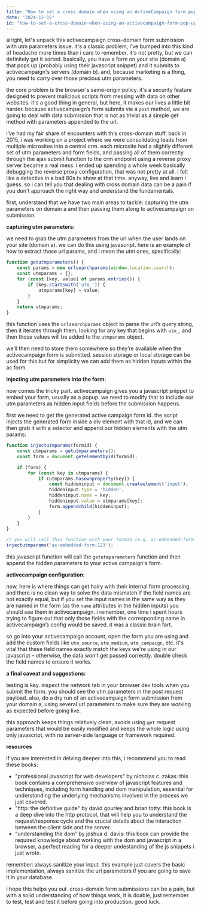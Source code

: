 ```yaml
---
title: "How to set a cross domain when using an ActiveCampaign form pop-up (POST) and pass UTM parameters from my domain to a new domain?"
date: "2024-12-15"
id: "how-to-set-a-cross-domain-when-using-an-activecampaign-form-pop-up-post-and-pass-utm-parameters-from-my-domain-to-a-new-domain"
---
```


alright, let's unpack this activecampaign cross-domain form submission with utm parameters issue. it's a classic problem, i've bumped into this kind of headache more times than i care to remember. it's not pretty, but we can definitely get it sorted. basically, you have a form on your site (domain a) that pops up (probably using their javascript snippet) and it submits to activecampaign's servers (domain b). and, because marketing is a thing, you need to carry over those precious utm parameters.

the core problem is the browser's same-origin policy. it's a security feature designed to prevent malicious scripts from messing with data on other websites. it's a good thing in general, but here, it makes our lives a little bit harder. because activecampaign’s form submits via a `post` method, we are going to deal with data submission that is not as trivial as a simple get method with parameters appended to the url.

i’ve had my fair share of encounters with this cross-domain stuff. back in 2015, i was working on a project where we were consolidating leads from multiple microsites into a central crm. each microsite had a slightly different set of utm parameters and form fields, and passing all of them correctly through the ajax submit function to the crm endpoint using a reverse proxy server became a real mess. i ended up spending a whole week basically debugging the reverse proxy configuration, that was not pretty at all. i felt like a detective in a bad 80s tv show at that time. anyway, live and learn i guess. so i can tell you that dealing with cross domain data can be a pain if you don't approach the right way and understand the fundamentals.

first, understand that we have two main areas to tackle: capturing the utm parameters on domain a and then passing them along to activecampaign on submission.

**capturing utm parameters:**

we need to grab the utm parameters from the url when the user lands on your site (domain a). we can do this using javascript. here is an example of how to extract those url params, and i mean the utm ones, specifically:

```javascript
function getutmparameters() {
    const params = new urlsearchparams(window.location.search);
    const utmparams = {};
    for (const [key, value] of params.entries()) {
        if (key.startswith('utm_')) {
            utmparams[key] = value;
        }
    }
    return utmparams;
}
```

this function uses the `urlsearchparams` object to parse the url’s query string, then it iterates through them, looking for any key that begins with `utm_`, and then those values will be added to the `utmparams` object.

we’ll then need to store them somewhere so they’re available when the activecampaign form is submitted. session storage or local storage can be used for this but for simplicity we can add them as hidden inputs within the ac form.

**injecting utm parameters into the form:**

now comes the tricky part. activecampaign gives you a javascript snippet to embed your form, usually as a popup. we need to modify that to include our utm parameters as hidden input fields before the submission happens.

first we need to get the generated active campaign form id. the script injects the generated form inside a div element with that id, and we can then grab it with a selector and append our hidden elements with the utm params:

```javascript
function injectutmparams(formid) {
    const utmparams = getutmparameters();
    const form = document.getelementbyid(formid);

    if (form) {
        for (const key in utmparams) {
            if (utmparams.hasownproperty(key)) {
                const hiddeninput = document.createelement('input');
                hiddeninput.type = 'hidden';
                hiddeninput.name = key;
                hiddeninput.value = utmparams[key];
                form.appendchild(hiddeninput);
            }
        }
    }
}

// you will call this function with your formid (e.g. ac-embedded-form-123) after the ac form script is loaded
injectutmparams('ac-embedded-form-123');
```

this javascript function will call the `getutmparameters` function and then append the hidden parameters to your active campaign's form.

**activecampaign configuration:**

now, here is where things can get hairy with their internal form processing, and there is no clean way to solve the data mismatch if the field names are not exactly equal, but if you set the input names in the same way as they are named in the form (as the `name` attributes in the hidden inputs) you should see them in activecampaign. i remember, one time i spent hours trying to figure out that only those fields with the corresponding name in activecampaign’s config would be saved. it was a classic brain fart.

so go into your activecampaign account, open the form you are using and add the custom fields like `utm_source`, `utm_medium`, `utm_campaign`, etc. it's vital that these field names exactly match the keys we're using in our javascript – otherwise, the data won't get passed correctly. double check the field names to ensure it works.

**a final caveat and suggestions:**

testing is key. inspect the network tab in your browser dev tools when you submit the form. you should see the utm parameters in the post request payload. also, do a dry run of an activecampaign form submission from your domain a, using several url parameters to make sure they are working as expected before going live.

this approach keeps things relatively clean, avoids using `get` request parameters that would be easily modified and keeps the whole logic using only javascript, with no server-side language or framework required.

**resources**

if you are interested in delving deeper into this, i recommend you to read these books:

*   "professional javascript for web developers" by nicholas c. zakas: this book contains a comprehensive overview of javascript features and techniques, including form handling and dom manipulation, essential for understanding the underlying mechanisms involved in the process we just covered.
*   "http: the definitive guide" by david gourley and brian totty: this book is a deep dive into the http protocol, that will help you to understand the request/response cycle and the crucial details about the interaction between the client side and the server.
*   “understanding the dom” by joshua d. davis: this book can provide the required knowledge about working with the dom and javascript in a browser, a perfect reading for a deeper undestanding of the js snippets i just wrote.

remember: always sanitize your input. this example just covers the basic implementation, always sanitize the url parameters if you are going to save it in your database.

i hope this helps you out. cross-domain form submissions can be a pain, but with a solid understanding of how things work, it is doable, just remember to test, test and test it before going into production. good luck.
